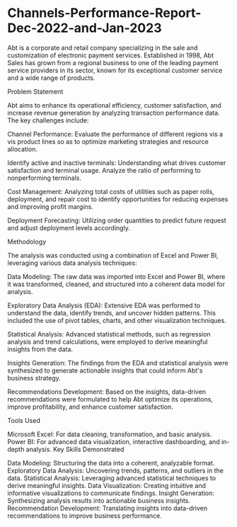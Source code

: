 # Channels-Performance-Report-Dec-2022-and-Jan-2023

Abt is a corporate and retail company specializing in the sale and customization of electronic payment services. Established in 1998, Abt Sales has grown from a regional business to one of the leading payment service providers in its sector, known for its exceptional customer service and a wide range of products.

Problem Statement

Abt aims to enhance its operational efficiency, customer satisfaction, and increase revenue generation by analyzing transaction performance data. The key challenges include:

Channel Performance: Evaluate the performance of different regions vis a vis product lines so as to optimize marketing strategies and resource allocation.

Identify active and inactive terminals: Understanding what drives customer satisfaction and terminal usage. Analyze the ratio of performing to nonperforming terminals.

Cost Management: Analyzing total costs of utilities such as paper rolls, deployment, and repair cost to identify opportunities for reducing expenses and improving profit margins.

Deployment Forecasting: Utilizing order quantities to predict future request and adjust deployment levels accordingly.

Methodology

The analysis was conducted using a combination of Excel and Power BI, leveraging various data analysis techniques:

Data Modeling: The raw data was imported into Excel and Power BI, where it was transformed, cleaned, and structured into a coherent data model for analysis.

Exploratory Data Analysis (EDA): Extensive EDA was performed to understand the data, identify trends, and uncover hidden patterns. This included the use of pivot tables, charts, and other visualization techniques.

Statistical Analysis: Advanced statistical methods, such as regression analysis and trend calculations, were employed to derive meaningful insights from the data.

Insights Generation: The findings from the EDA and statistical analysis were synthesized to generate actionable insights that could inform Abt's business strategy.

Recommendations Development: Based on the insights, data-driven recommendations were formulated to help Abt optimize its operations, improve profitability, and enhance customer satisfaction.

Tools Used

Microsoft Excel: For data cleaning, transformation, and basic analysis.
Power BI: For advanced data visualization, interactive dashboarding, and in-depth analysis.
Key Skills Demonstrated

Data Modeling: Structuring the data into a coherent, analyzable format.
Exploratory Data Analysis: Uncovering trends, patterns, and outliers in the data.
Statistical Analysis: Leveraging advanced statistical techniques to derive meaningful insights.
Data Visualization: Creating intuitive and informative visualizations to communicate findings.
Insight Generation: Synthesizing analysis results into actionable business insights.
Recommendation Development: Translating insights into data-driven recommendations to improve business performance.
